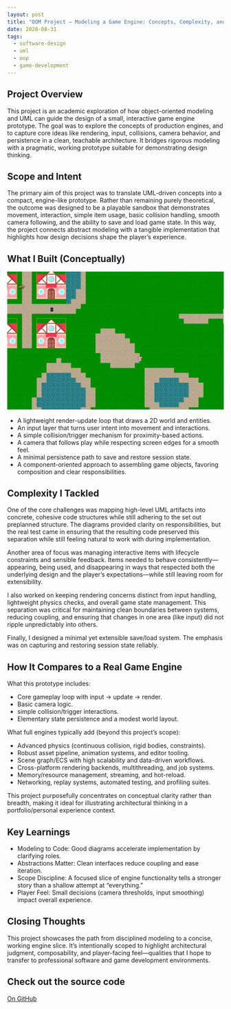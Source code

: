 ```yaml
---
layout: post
title: "OOM Project – Modeling a Game Engine: Concepts, Complexity, and Lessons"
date: 2020-08-31
tags:
  - software-design
  - uml
  - oop
  - game-development
---
```


## Project Overview

This project is an academic exploration of how object-oriented modeling and UML can guide the design of a small, interactive game engine prototype. The goal was to explore the concepts of production engines, and to capture core ideas like rendering, input, collisions, camera behavior, and persistence in a clean, teachable architecture. It bridges rigorous modeling with a pragmatic, working prototype suitable for demonstrating design thinking.

## Scope and Intent

The primary aim of this project was to translate UML-driven concepts into a compact, engine-like prototype. Rather than remaining purely theoretical, the outcome was designed to be a playable sandbox that demonstrates movement, interaction, simple item usage, basic collision handling, smooth camera following, and the ability to save and load game state. In this way, the project connects abstract modeling with a tangible implementation that highlights how design decisions shape the player’s experience.

## What I Built (Conceptually)

![generated world](/assets/images/003/generated_world.webp)

- A lightweight render-update loop that draws a 2D world and entities.
- An input layer that turns user intent into movement and interactions.
- A simple collision/trigger mechanism for proximity-based actions.
- A camera that follows play while respecting screen edges for a smooth feel.
- A minimal persistence path to save and restore session state.
- A component-oriented approach to assembling game objects, favoring composition and clear responsibilities.

## Complexity I Tackled

One of the core challenges was mapping high-level UML artifacts into concrete, cohesive code structures while still adhering to the set out preplanned structure. The diagrams provided clarity on responsibilities, but the real test came in ensuring that the resulting code preserved this separation while still feeling natural to work with during implementation.

Another area of focus was managing interactive items with lifecycle constraints and sensible feedback. Items needed to behave consistently—appearing, being used, and disappearing in ways that respected both the underlying design and the player’s expectations—while still leaving room for extensibility.

I also worked on keeping rendering concerns distinct from input handling, lightweight physics checks, and overall game state management. This separation was critical for maintaining clean boundaries between systems, reducing coupling, and ensuring that changes in one area (like input) did not ripple unpredictably into others.

Finally, I designed a minimal yet extensible save/load system. The emphasis was on capturing and restoring session state reliably.

## How It Compares to a Real Game Engine

What this prototype includes:
- Core gameplay loop with input → update → render.
- Basic camera logic.
- simple collision/trigger interactions.
- Elementary state persistence and a modest world layout.

What full engines typically add (beyond this project’s scope):
- Advanced physics (continuous collision, rigid bodies, constraints).
- Robust asset pipeline, animation systems, and editor tooling.
- Scene graph/ECS with high scalability and data-driven workflows.
- Cross-platform rendering backends, multithreading, and job systems.
- Memory/resource management, streaming, and hot-reload.
- Networking, replay systems, automated testing, and profiling suites.

This project purposefully concentrates on conceptual clarity rather than breadth, making it ideal for illustrating architectural thinking in a portfolio/personal experience context.

## Key Learnings

- Modeling to Code: Good diagrams accelerate implementation by clarifying roles.
- Abstractions Matter: Clean interfaces reduce coupling and ease iteration.
- Scope Discipline: A focused slice of engine functionality tells a stronger story than a shallow attempt at “everything.”
- Player Feel: Small decisions (camera thresholds, input smoothing) impact overall experience.

## Closing Thoughts

This project showcases the path from disciplined modeling to a concise, working engine slice. It’s intentionally scoped to highlight architectural judgment, composability, and player-facing feel—qualities that I hope to transfer to professional software and game development environments.

## Check out the source code
[On GitHub](https://github.com/FlorianB-DE/OOM-Project-Game)